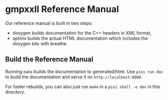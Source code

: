 gmpxxll Reference Manual
========================

Our reference manual is built in two steps:

* doxygen builds documentation for the C++ headers in XML format,
* sphinx builds the actual HTML documentation which includes the doxygen bits with breathe.

Build the Reference Manual
--------------------------

Running `make` builds the documentation to generated/html. Use `pixi run doc`
to build the documentation and serve it on `http://localhost:8880`.

For faster rebuilds, you can also just run ``make`` in a ``pixi shell -e dev``
in this directory.

